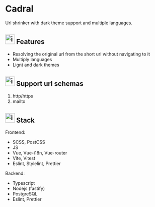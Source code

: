 # Cadral

Url shrinker with dark theme support and multiple languages.

## <img src="https://user-images.githubusercontent.com/59262179/180575820-f4a5d7c8-598e-4007-a3be-d477d94c5ddc.png" alt="icon link" height="30"/> Features

- Resolving the original url from the short url without navigating to it
- Multiply languages
- Lignt and dark themes

## <img src="https://user-images.githubusercontent.com/59262179/180575830-fc8f935a-7c59-4e91-98ce-ea81f775e12a.png" alt="icon target" height="30"/> Support url schemas

1. http/https
2. mailto

## <img src="https://user-images.githubusercontent.com/59262179/180575529-bcad069c-c4be-4d15-97f9-08b34257e015.png" alt="icon settings" height="30"/> Stack

Frontend:

- SCSS, PostCSS
- JS
- Vue, Vue-i18n, Vue-router
- Vite, Vitest
- Eslint, Stylelint, Prettier

Backend:

- Typescript
- Nodejs (fastify)
- PostgreSQL
- Eslint, Prettier
